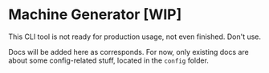 # Machine Generator [WIP]

This CLI tool is not ready for production usage, not even finished. Don't use.

Docs will be added here as corresponds. For now, only existing docs are about some config-related stuff, located in the `config` folder.
